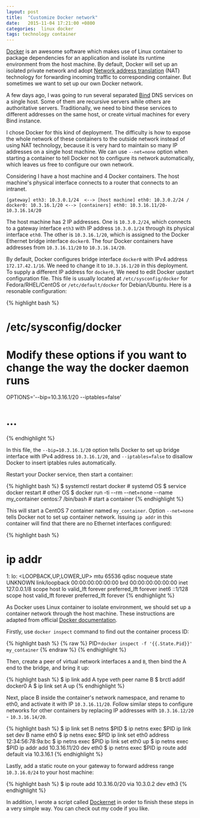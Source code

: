 ```yaml
---
layout: post
title:  "Customize Docker network"
date:   2015-11-04 17:21:00 +0800
categories:  linux docker
tags: technology container
---
```

[Docker][] is an awesome software which makes use of Linux container
to package dependencies for an application and isolate its runtime environment from the host machine.
By default, Docker will set up an isolated private network and adopt [Network address translation][] (NAT) technology
for forwarding incoming traffic to corresponding container. But sometimes we want to set up our own Docker network.

A few days ago, I was going to run several separated [Bind][] DNS services on a single host.
Some of them are recursive servers while others are authoritative servers.
Traditionally, we need to bind these services to different addresses on the same host,
or create virtual machines for every Bind instance.

I chose Docker for this kind of deployment. The difficulty is how to expose the whole network of these containers
to the outside network instead of using NAT technology, because it is very hard to maintain so many IP addresses on a single host machine.
We can use `--net=none` option when starting a container to tell Docker not to configure its network automatically, which leaves us free to configure our own network.

Considering I have a host machine and 4 Docker containers. The host machine's physical interface connects to a router that connects to an intranet.

```
[gateway] eth3: 10.3.0.1/24  <--> [host machine] eth0: 10.3.0.2/24 / docker0: 10.3.16.1/20 <--> [containers] eth0: 10.3.16.11/20-10.3.16.14/20
```

The host machine has 2 IP addresses. One is `10.3.0.2/24`, which connects to a gateway interface `eth3` with IP address `10.3.0.1/24` through its physical interface `eth0`.
The other is `10.3.16.1/20`, which is assigned to the Docker Ethernet bridge interface `docker0`. The four Docker containers have addresses from `10.3.16.11/20` to `10.3.16.14/20`.

By default, Docker configures bridge interface `docker0` with IPv4 address `172.17.42.1/16`. We need to change it to `10.3.16.1/20` in this deployment.
To supply a different IP address for `docker0`, We need to edit Docker upstart configuration file. This file is usually located at `/etc/sysconfig/docker` for Fedora/RHEL/CentOS or `/etc/default/docker` for Debian/Ubuntu.
Here is a resonable configuration:

{% highlight bash %}
# /etc/sysconfig/docker
# Modify these options if you want to change the way the docker daemon runs
OPTIONS='--bip=10.3.16.1/20 --iptables=false'
# ...
{% endhighlight %}

In this file, the `--bip=10.3.16.1/20` option tells Docker to set up bridge interface with IPv4 address `10.3.16.1/20`, and `--iptables=false` to disallow Docker to insert iptables rules automatically.

Restart your Docker service, then start a container:

{% highlight bash %}
$ systemctl restart docker # systemd OS
$ service docker restart # other OS
$ docker run -ti --rm --net=none --name my_container centos:7 /bin/bash # start a container
{% endhighlight %}

This will start a CentOS 7 container named `my_container`. Option `--net=none` tells Docker not to set up container network.
Issuing `ip addr` in this container will find that there are no Ethernet interfaces configured:

{% highlight bash %}
# ip addr
1: lo: <LOOPBACK,UP,LOWER_UP> mtu 65536 qdisc noqueue state UNKNOWN
    link/loopback 00:00:00:00:00:00 brd 00:00:00:00:00:00
    inet 127.0.0.1/8 scope host lo
       valid_lft forever preferred_lft forever
    inet6 ::1/128 scope host
       valid_lft forever preferred_lft forever
{% endhighlight %}

As Docker uses Linux container to isolate environment, we should set up a container network through the host machine.
These instructions are adapted from official [Docker documentation][].

Firstly, use `docker inspect` command to find out the container process ID:

{% highlight bash %}
{% raw %}
PID=`docker inspect -f '{{.State.Pid}}' my_container`
{% endraw %}
{% endhighlight %}

Then, create a peer of virtual network interfaces `A` and `B`, then bind the A end to the bridge, and bring it up:

{% highlight bash %}
$ ip link add A type veth peer name B
$ brctl addif docker0 A
$ ip link set A up
{% endhighlight %}

Next, place B inside the container's network namespace, and rename to eth0, and activate it with IP `10.3.16.11/20`.
Follow similar steps to configure networks for other containers by replacing IP addresses with `10.3.16.12/20` - `10.3.16.14/20`.

{% highlight bash %}
$ ip link set B netns $PID
$ ip netns exec $PID ip link set dev B name eth0
$ ip netns exec $PID ip link set eth0 address 12:34:56:78:9a:bc
$ ip netns exec $PID ip link set eth0 up
$ ip netns exec $PID ip addr add 10.3.16.11/20 dev eth0
$ ip netns exec $PID ip route add default via 10.3.16.1
{% endhighlight %}

Lastly, add a static route on your gateway to forward address range `10.3.16.0/24` to your host machine:

{% highlight bash %}
$ ip route add 10.3.16.0/20 via 10.3.0.2 dev eth3
{% endhighlight %}

In addition, I wrote a script called [Dockernet][] in order to finish these steps in a very simple way. You can check out my code if you like.

[Docker]: https://www.docker.com
[Network address translation]: https://en.wikipedia.org/wiki/Network_address_translation
[Bind]: https://www.isc.org/downloads/bind/
[Docker documentation]: https://docs.docker.com/engine/userguide/networking/
[Dockernet]: https://github.com/vfreex/dockernet
